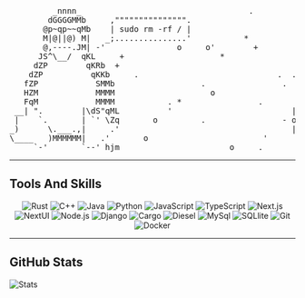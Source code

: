 <div align="left">
  
<pre align="left">         _nnnn_                                   .                         o      +
        dGGGGMMb     ,""""""""""""""".                           '   '                       '
       @p~qp~~qMb    | sudo rm -rf / |                            '         *         +
       M|@||@) M|   _;...............'           *             .         .                '
       @,----.JM| -'               o     o'        +                       .'.
      JS^\__/  qKL     +                    *                 +                           '
     dZP        qKRb  +                                     | +       .                            
    dZP          qKKb     .                             .  . -o-                                    +
   fZP            SMMb                  .                .  ~~ |     o            .:'               o
   HZM            MMMM                    o                     o             _.::'
   FqM            MMMM           . *                .                     .  (_.'                  +
 __| ".        |\dS"qML          '                         |  .          .-.   |
 |    `.       | `' \Zq       o         .                - o -            ) )- o -      .
_)      \.___.,|     .'                                    |             '-´ . |                       
\____   )MMMMMM|   .'       o                        '                           .                o
     `-'       `--' hjm                       o     .                                            +
</pre>
  ---
  ## Tools And Skills

  <p align="center">
    <a><img src="https://img.shields.io/badge/Rust-000000?style=for-the-badge&logo=rust&logoColor=white" alt="Rust"/></a>
    <a><img src="https://img.shields.io/badge/C++-00599c?style=for-the-badge&logo=cplusplus&logoColor=white" alt="C++"/></a>
    <a><img src="https://img.shields.io/badge/Java-f46a54?style=for-the-badge&logo=java&logoColor=white" alt="Java"/></a>
    <a><img src="https://img.shields.io/badge/Python-3776ab?style=for-the-badge&logo=python&logoColor=white" alt="Python"/></a>
    <a><img src="https://img.shields.io/badge/JavaScript-f7df1e?style=for-the-badge&logo=javascript&logoColor=white" alt="JavaScript"/></a>
    <a><img src="https://img.shields.io/badge/TypeScript-3178c6?style=for-the-badge&logo=typescript&logoColor=white" alt="TypeScript"/></a>
    <a><img src="https://img.shields.io/badge/Next.js-000000?style=for-the-badge&logo=nextdotjs&logoColor=white" alt="Next.js"/></a>
    <a><img src="https://img.shields.io/badge/HeroUI-000000?style=for-the-badge&logo=nextui&logoColor=white" alt="NextUI"/></a>
    <a><img src="https://img.shields.io/badge/Node.Js-5fa04e?style=for-the-badge&logo=nodedotjs&logoColor=white" alt="Node.js"/></a>
    <a><img src="https://img.shields.io/badge/Django-092e20?style=for-the-badge&logo=django&logoColor=white" alt="Django"/></a>
    <a><img src="https://img.shields.io/badge/Cargo-024eff?style=for-the-badge&logo=rustdesk&logoColor=white" alt="Cargo"/></a>
    <a><img src="https://img.shields.io/badge/Diesel-ea7100?style=for-the-badge&logo=diesel&logoColor=white" alt="Diesel"/></a>
    <a><img src="https://img.shields.io/badge/MySql-4479a1?style=for-the-badge&logo=mysql&logoColor=white&logoSize=auto" alt="MySql"/></a>
    <a><img src="https://img.shields.io/badge/SQLlite-003b57?style=for-the-badge&logo=sqllite&logoColor=white" alt="SQLlite"/></a>
    <a><img src="https://img.shields.io/badge/Git-f05032?style=for-the-badge&logo=git&logoColor=white" alt="Git"/></a>
    <a><img src="https://img.shields.io/badge/Docker-2496ed?style=for-the-badge&logo=docker&logoColor=white" alt="Docker"/></a>
  </p>
  
  ---
## GitHub Stats

  ![Stats](https://github-readme-stats.vercel.app/api?username=Ru1vly&show_icons=true&theme=default)
